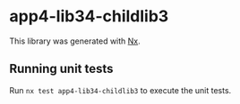 # app4-lib34-childlib3

This library was generated with [Nx](https://nx.dev).

## Running unit tests

Run `nx test app4-lib34-childlib3` to execute the unit tests.

